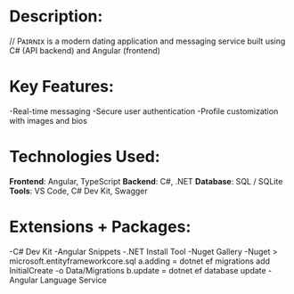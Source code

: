 # Description:

// Pᴀɪʀɴɪx is a modern dating application and messaging service built using C# (API backend) and Angular (frontend)

# Key Features:

-Real-time messaging
-Secure user authentication
-Profile customization with images and bios

# Technologies Used:

**Frontend**: Angular, TypeScript
**Backend**: C#, .NET
**Database**: SQL / SQLite
**Tools**: VS Code, C# Dev Kit, Swagger

# Extensions + Packages:

-C# Dev Kit
-Angular Snippets
-.NET Install Tool
-Nuget Gallery
-Nuget > microsoft.entityframeworkcore.sql
a.adding = dotnet ef migrations add InitialCreate -o Data/Migrations
b.update = dotnet ef database update
-Angular Language Service
